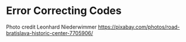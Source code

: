 # Error Correcting Codes
Photo credit Leonhard Niederwimmer https://pixabay.com/photos/road-bratislava-historic-center-7705906/ 
